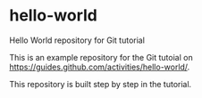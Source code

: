 # hello-world


Hello World repository for Git tutorial 

This is an example repository for the Git tutoial on https://guides.github.com/activities/hello-world/.

This repository is built step by step in the tutorial.
